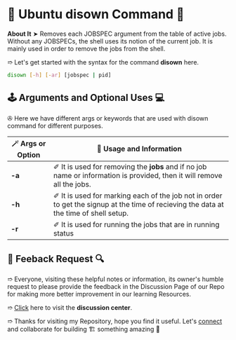 # 💠 Ubuntu disown Command 🛅

**About It** ➤ Removes each JOBSPEC argument from the table of active jobs.  Without any JOBSPECs, the shell uses its notion of the current job. It is mainly used in order to remove the jobs from the shell.

➱ Let's get started with the syntax for the command **disown** here.

```bash
disown [-h] [-ar] [jobspec | pid]
```

## 🕹️ Arguments and Optional Uses 💻

✇ Here we have different args or keywords that are used with disown command for different purposes.

| 🪄 **Args or Option** | 🎁 **Usage and Information** |
| --------------------- | ---------------------------- |
| **-a** | ✐ It is used for removing the **jobs** and if no job name or information is provided, then it will remove all the jobs. |
| **-h** | ✐ It is used for marking each of the job not in order to get the signup at the time of recieving the data at the time of shell setup. |
| **-r** | ✐ It is used for running the jobs that are in running status |

## 📑 Feeback Request 🔍

➱ Everyone, visiting these helpful notes or information, its owner's humble request to please provide the feedback in the Discussion Page of our Repo for making more better improvement in our learning Resources.

➱ [Click](https://github.com/ackwolver335/Ubun2World/discussions) here to visit the **discussion center**.

➱ Thanks for visiting my Repository, hope you find it useful. Let's [connect](https://github.com/ackwolver335) and collaborate for building 🏗️ something amazing 🗿